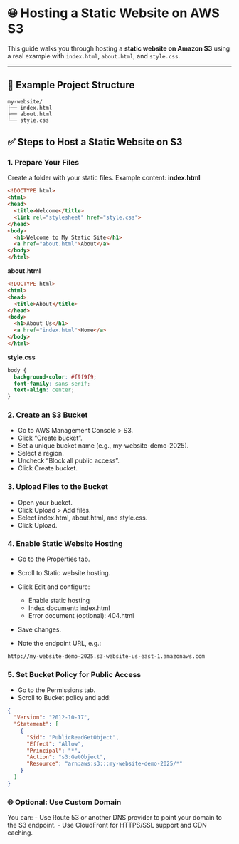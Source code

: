# 🌐 Hosting a Static Website on AWS S3

This guide walks you through hosting a **static website on Amazon S3** using a real example with `index.html`, `about.html`, and `style.css`.

---

## 🎯 Example Project Structure

```text
my-website/
├── index.html
├── about.html
└── style.css
```

## ✅ Steps to Host a Static Website on S3

### 1. Prepare Your Files
Create a folder with your static files. Example content:
**index.html**
```html
<!DOCTYPE html>
<html>
<head>
  <title>Welcome</title>
  <link rel="stylesheet" href="style.css">
</head>
<body>
  <h1>Welcome to My Static Site</h1>
  <a href="about.html">About</a>
</body>
</html>
```

**about.html**
```html
<!DOCTYPE html>
<html>
<head>
  <title>About</title>
</head>
<body>
  <h1>About Us</h1>
  <a href="index.html">Home</a>
</body>
</html>
```

**style.css**
```css
body {
  background-color: #f9f9f9;
  font-family: sans-serif;
  text-align: center;
}
```

### 2. Create an S3 Bucket
- Go to AWS Management Console > S3.
- Click “Create bucket”.
- Set a unique bucket name (e.g., my-website-demo-2025).
- Select a region.
- Uncheck “Block all public access”.
- Click Create bucket.

### 3. Upload Files to the Bucket
- Open your bucket.
- Click Upload > Add files.
- Select index.html, about.html, and style.css.
- Click Upload.


### 4. Enable Static Website Hosting
- Go to the Properties tab.
- Scroll to Static website hosting.
- Click Edit and configure:
    - Enable static hosting
    - Index document: index.html
    - Error document (optional): 404.html

- Save changes.
- Note the endpoint URL, e.g.:
```bash
http://my-website-demo-2025.s3-website-us-east-1.amazonaws.com
```

### 5. Set Bucket Policy for Public Access
- Go to the Permissions tab.
- Scroll to Bucket policy and add:

```json 
{
  "Version": "2012-10-17",
  "Statement": [
    {
      "Sid": "PublicReadGetObject",
      "Effect": "Allow",
      "Principal": "*",
      "Action": "s3:GetObject",
      "Resource": "arn:aws:s3:::my-website-demo-2025/*"
    }
  ]
}
```


### 🌐 Optional: Use Custom Domain
You can:
    - Use Route 53 or another DNS provider to point your domain to the S3 endpoint.
    - Use CloudFront for HTTPS/SSL support and CDN caching.
